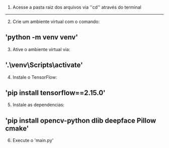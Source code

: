 1. Acesse a pasta raiz dos arquivos via ''cd'' através do terminal
---

2. Crie um ambiente virtual com o comando:

'python -m venv venv'
---

3. Ative o ambiente virtual via:

'.\venv\Scripts\activate'
---

4. Instale o TensorFlow:

'pip install tensorflow==2.15.0'
---

5. Instale as dependencias:

'pip install opencv-python dlib deepface Pillow cmake'
---

6. Execute o 'main.py'
